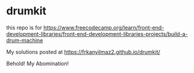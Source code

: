 # drumkit
this repo is for https://www.freecodecamp.org/learn/front-end-development-libraries/front-end-development-libraries-projects/build-a-drum-machine

My solutions posted at https://frkanyilmaz2.github.io/drumkit/


Behold! My Abomination!
